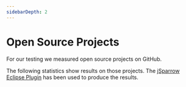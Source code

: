 ```yaml
---
sidebarDepth: 2
---
```


# Open Source Projects

For our testing we measured open source projects on GitHub.

The following statistics show results on those projects.
The [jSparrow Eclipse Plugin](https://jsparrow.github.io/eclipse/getting-started.html) has been used to produce the results.

<statistics-summary />

<open-source-statistics />
